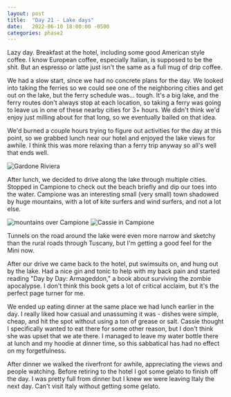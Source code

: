 ```yaml
---
layout: post
title:  "Day 21 - Lake days"
date:   2022-06-10 18:00:00 -0500
categories: phase2
---
```


Lazy day. Breakfast at the hotel, including some good American style coffee. I know European coffee, especially Italian, is supposed to be the shit.
But an espresso or latte just isn't the same as a full mug of drip coffee.

We had a slow start, since we had no concrete plans for the day. We looked into taking the ferries so we could see one of the neighboring cities and get
out on the lake, but the ferry schedule was... tough. It's a big lake, and the ferry routes don't always stop at each location, so taking a ferry was going
to leave us in one of these nearby cities for 3+ hours. We didn't think we'd enjoy just milling about for that long, so we eventually bailed on that idea.

We'd burned a couple hours trying to figure out activities for the day at this point, so we grabbed lunch
near our hotel and enjoyed the lake views for awhile. I think this was more relaxing than a ferry trip anyway so all's well that ends well.

![Gardone Riviera]({{site.baseurl}}/img/2022-06-10-gardone-riviera.jpg)

After lunch, we decided to drive along the lake through multiple cities. Stopped in Campione to check out the beach briefly and dip our toes into the water.
Campione was an interesting small (very small) town shadowed by huge mountains, with a lot of kite surfers and wind surfers, and not a lot else.

![mountains over Campione]({{site.baseurl}}/img/2022-06-10-mountains-over-campione.jpg)
![Cassie in Campione]({{site.baseurl}}/img/2022-06-10-cassie-in-campione.jpg)

Tunnels on the road around the lake were even more narrow and sketchy than the rural roads through Tuscany, but I'm getting a good feel for the Mini now.

After our drive we came back to the
hotel, put swimsuits on, and hung out by the lake. Had a nice gin and tonic to help with my back pain and started reading "Day by Day:
Armageddon," a book about surviving the zombie apocalypse. I don't think this book gets a lot of critical acclaim, but it's the perfect page turner for me.

We ended up eating dinner at the same place we had lunch earlier in the day. I really liked how casual and unassuming it was - dishes were simple, cheap, and
hit the spot without using a ton of grease or salt. Cassie thought I specifically wanted to eat there for some other reason, but I don't think she was upset
that we ate there. I managed to leave my water bottle there at lunch and my hoodie at dinner time, so this sabbatical has had no effect on my forgetfulness.

After dinner we walked the riverfront for awhile, appreciating the views and people watching. Before retiring to the hotel I got some gelato to finish off the day.
I was pretty full from dinner but I knew we were leaving Italy the next day. Can't visit Italy without getting some gelato.
